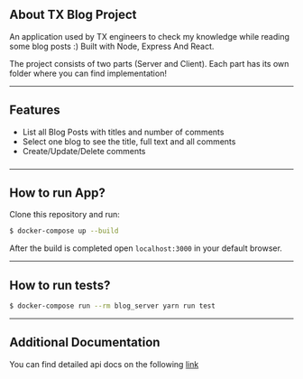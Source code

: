 ## About TX Blog Project

An application used by TX engineers to check my knowledge while reading some blog posts :) Built with Node, Express And React.

The project consists of two parts (Server and Client). Each part has its own folder where you can find implementation!

---
## Features
* List all Blog Posts with titles and number of comments
* Select one blog to see the title, full text and all comments
* Create/Update/Delete comments
### 
---
## How to run App?

Clone this repository and run:
```bash
$ docker-compose up --build
```

After the build is completed open `localhost:3000` in your default browser.

---

## How to run tests?
```bash 
$ docker-compose run --rm blog_server yarn run test
```

---

## Additional Documentation
You can find detailed api docs on the following [link](./server/README.md)